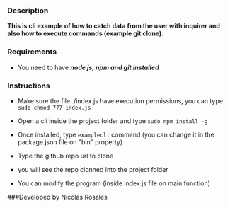 ### Description

**This is cli example of how to catch data from the user with inquirer and also how to execute commands (example git clone).**

### Requirements
- You need to have ***node js, npm and git installed***

### Instructions
- Make sure the file ./index.js have execution permissions, you can type `sudo chmod 777 index.js`

- Open a cli inside the project folder and type `sudo npm install -g`

- Once installed, type `examplecli` command (you can change it in the package.json file on "bin" property)

- Type the github repo url to clone

- you will see the repo clonned into the project folder

- You can modify the program (inside index.js file on main function)

###Developed  by Nicolás Rosales

